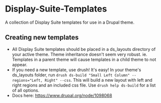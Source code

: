 # Display-Suite-Templates
A collection of Display Suite templates for use in a Drupal theme.

## Creating new templates
* All Display Suite templates should be placed in a ds_layouts directory of your active theme. Theme inheritance doesn't seem very robust. ie. Templates in a parent theme will cause templates in a child theme to not appear.
* If you need a new template, use drush! It's easy! In your theme's ds_layouts folder, run `drush ds-build "Small Left Column" --regions="Left, Right" --css`. This will build a new layout with left and right regions and an included css file. Use `drush help ds-build` for a list of all options.
* Docs here: https://www.drupal.org/node/1098068
